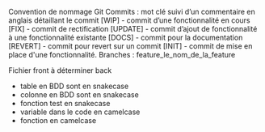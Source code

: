 Convention de nommage
Git
Commits : mot clé suivi d’un commentaire en anglais détaillant le commit
[WIP] - commit d’une fonctionnalité en cours
[FIX] - commit de rectification
[UPDATE] - commit d’ajout de fonctionnalité à une fonctionnalité existante
[DOCS] - commit pour la documentation
[REVERT] - commit pour revert sur un commit
[INIT] - commit de mise en place d'une fonctionnalité.
Branches : feature_le_nom_de_la_feature

Fichier
front
à déterminer
back
- table en BDD sont en snakecase
- colonne en BDD sont en snakecase
- fonction test en snakecase
- variable dans le code en camelcase
- fonction en camelcase

